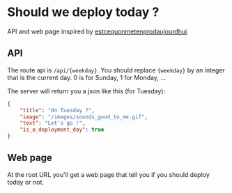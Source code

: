# Should we deploy today ?

API and web page inspired by [estcequonmetenprodaujourdhui](https://www.estcequonmetenprodaujourdhui.info/).

## API

The route api is `/api/{weekday}`.
You should replace `{weekday}` by an integer that is the current day.
0 is for Sunday, 1 for Monday, ...

The server will return you a json like this (for Tuesday):

```json
{
    "title": "On Tuesday ?",
    "image": "/images/sounds_good_to_me.gif",
    "text": "Let's go !",
    "is_a_deployment_day": true
}
```

## Web page

At the root URL you'll get a web page that tell you if you should deploy today or not.
